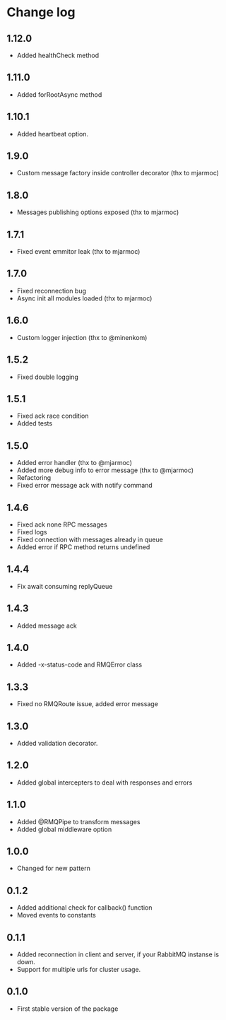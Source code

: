 # Change log

## 1.12.0
-  Added healthCheck method 

## 1.11.0
-   Added forRootAsync method

## 1.10.1
-   Added heartbeat option.

## 1.9.0
-   Custom message factory inside controller decorator (thx to mjarmoc)

## 1.8.0
-   Messages publishing options exposed (thx to mjarmoc)

## 1.7.1
-   Fixed event emmitor leak (thx to mjarmoc)

## 1.7.0
-   Fixed reconnection bug
-   Async init all modules loaded (thx to mjarmoc)

## 1.6.0
-   Custom logger injection (thx to @minenkom)

## 1.5.2
-   Fixed double logging

## 1.5.1
-   Fixed ack race condition
-   Added tests

## 1.5.0
-   Added error handler (thx to @mjarmoc)
-   Added more debug info to error message (thx to @mjarmoc)
-   Refactoring
-   Fixed error message ack with notify command

## 1.4.6
-   Fixed ack none RPC messages
-   Fixed logs
-   Fixed connection with messages already in queue
-   Added error if RPC method returns undefined

## 1.4.4
-   Fix await consuming replyQueue

## 1.4.3
-   Added message ack

## 1.4.0

-   Added -x-status-code and RMQError class

## 1.3.3

-   Fixed no RMQRoute issue, added error message

## 1.3.0

-   Added validation decorator.

## 1.2.0

-   Added global intercepters to deal with responses and errors

## 1.1.0

-   Added @RMQPipe to transform messages
-   Added global middleware option

## 1.0.0

-   Changed for new pattern

## 0.1.2

-   Added additional check for callback() function
-   Moved events to constants

## 0.1.1

-   Added reconnection in client and server, if your RabbitMQ instanse is down.
-   Support for multiple urls for cluster usage.

## 0.1.0

-   First stable version of the package
